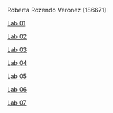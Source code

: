 Roberta Rozendo Veronez [186671]

[Lab 01](https://github.com/robertaveronez/Banco-de-Dados/blob/master/lab01/notebook/lab01.ipynb)
>
[Lab 02](https://github.com/robertaveronez/Banco-de-Dados/blob/master/lab02/notebook/lab02.ipynb)
>
[Lab 03](https://github.com/robertaveronez/Banco-de-Dados/tree/master/lab03)
>
[Lab 04](https://github.com/robertaveronez/Banco-de-Dados/blob/master/lab04/notebook/nhanes-lab-02.ipynb)
>
[Lab 05](https://github.com/robertaveronez/Banco-de-Dados/blob/master/lab05/notebook/faers-lab-01.ipynb)
>
[Lab 06](https://github.com/robertaveronez/Banco-de-Dados/tree/master/lab06)
>
[Lab 07](https://github.com/robertaveronez/Banco-de-Dados/tree/master/lab07)
>
